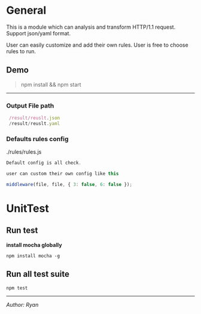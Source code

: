 # General
This is a module which can analysis and transform HTTP/1.1 request.
Support json/yaml format.

User can easily customize and add their own rules.
User is free to choose rules to run.


## Demo
> npm install && npm start

----------

### Output File path
```js
 /result/reuslt.json
 /result/reuslt.yaml
```


### Defaults rules config
./rules/rules.js
```js
Default config is all check.

user can custom their own config like this

middleware(file, file, { 3: false, 6: false });

```


# UnitTest

## Run test ##

**install mocha globally**

	npm install mocha -g


## Run all test suite ##
  
	npm test

----------
*Author: Ryan*

